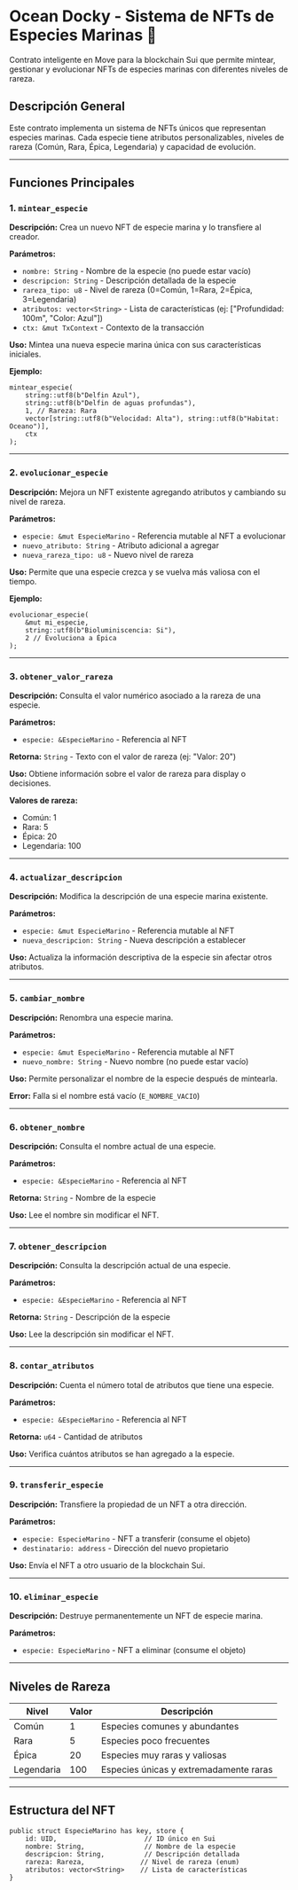 # Ocean Docky - Sistema de NFTs de Especies Marinas 🌊

Contrato inteligente en Move para la blockchain Sui que permite mintear, gestionar y evolucionar NFTs de especies marinas con diferentes niveles de rareza.

## Descripción General

Este contrato implementa un sistema de NFTs únicos que representan especies marinas. Cada especie tiene atributos personalizables, niveles de rareza (Común, Rara, Épica, Legendaria) y capacidad de evolución.

---

## Funciones Principales

### 1. `mintear_especie`
**Descripción:** Crea un nuevo NFT de especie marina y lo transfiere al creador.

**Parámetros:**
- `nombre: String` - Nombre de la especie (no puede estar vacío)
- `descripcion: String` - Descripción detallada de la especie
- `rareza_tipo: u8` - Nivel de rareza (0=Común, 1=Rara, 2=Épica, 3=Legendaria)
- `atributos: vector<String>` - Lista de características (ej: ["Profundidad: 100m", "Color: Azul"])
- `ctx: &mut TxContext` - Contexto de la transacción

**Uso:** Mintea una nueva especie marina única con sus características iniciales.

**Ejemplo:**
```move
mintear_especie(
    string::utf8(b"Delfin Azul"),
    string::utf8(b"Delfin de aguas profundas"),
    1, // Rareza: Rara
    vector[string::utf8(b"Velocidad: Alta"), string::utf8(b"Habitat: Oceano")],
    ctx
);
```

---

### 2. `evolucionar_especie`
**Descripción:** Mejora un NFT existente agregando atributos y cambiando su nivel de rareza.

**Parámetros:**
- `especie: &mut EspecieMarino` - Referencia mutable al NFT a evolucionar
- `nuevo_atributo: String` - Atributo adicional a agregar
- `nueva_rareza_tipo: u8` - Nuevo nivel de rareza

**Uso:** Permite que una especie crezca y se vuelva más valiosa con el tiempo.

**Ejemplo:**
```move
evolucionar_especie(
    &mut mi_especie,
    string::utf8(b"Bioluminiscencia: Si"),
    2 // Evoluciona a Épica
);
```

---

### 3. `obtener_valor_rareza`
**Descripción:** Consulta el valor numérico asociado a la rareza de una especie.

**Parámetros:**
- `especie: &EspecieMarino` - Referencia al NFT

**Retorna:** `String` - Texto con el valor de rareza (ej: "Valor: 20")

**Uso:** Obtiene información sobre el valor de rareza para display o decisiones.

**Valores de rareza:**
- Común: 1
- Rara: 5
- Épica: 20
- Legendaria: 100

---

### 4. `actualizar_descripcion`
**Descripción:** Modifica la descripción de una especie marina existente.

**Parámetros:**
- `especie: &mut EspecieMarino` - Referencia mutable al NFT
- `nueva_descripcion: String` - Nueva descripción a establecer

**Uso:** Actualiza la información descriptiva de la especie sin afectar otros atributos.

---

### 5. `cambiar_nombre`
**Descripción:** Renombra una especie marina.

**Parámetros:**
- `especie: &mut EspecieMarino` - Referencia mutable al NFT
- `nuevo_nombre: String` - Nuevo nombre (no puede estar vacío)

**Uso:** Permite personalizar el nombre de la especie después de mintearla.

**Error:** Falla si el nombre está vacío (`E_NOMBRE_VACIO`)

---

### 6. `obtener_nombre`
**Descripción:** Consulta el nombre actual de una especie.

**Parámetros:**
- `especie: &EspecieMarino` - Referencia al NFT

**Retorna:** `String` - Nombre de la especie

**Uso:** Lee el nombre sin modificar el NFT.

---

### 7. `obtener_descripcion`
**Descripción:** Consulta la descripción actual de una especie.

**Parámetros:**
- `especie: &EspecieMarino` - Referencia al NFT

**Retorna:** `String` - Descripción de la especie

**Uso:** Lee la descripción sin modificar el NFT.

---

### 8. `contar_atributos`
**Descripción:** Cuenta el número total de atributos que tiene una especie.

**Parámetros:**
- `especie: &EspecieMarino` - Referencia al NFT

**Retorna:** `u64` - Cantidad de atributos

**Uso:** Verifica cuántos atributos se han agregado a la especie.

---

### 9. `transferir_especie`
**Descripción:** Transfiere la propiedad de un NFT a otra dirección.

**Parámetros:**
- `especie: EspecieMarino` - NFT a transferir (consume el objeto)
- `destinatario: address` - Dirección del nuevo propietario

**Uso:** Envía el NFT a otro usuario de la blockchain Sui.

---

### 10. `eliminar_especie`
**Descripción:** Destruye permanentemente un NFT de especie marina.

**Parámetros:**
- `especie: EspecieMarino` - NFT a eliminar (consume el objeto)


---

##  Niveles de Rareza

| Nivel | Valor | Descripción |
|-------|-------|-------------|
| Común | 1 | Especies comunes y abundantes |
| Rara | 5 | Especies poco frecuentes |
| Épica | 20 | Especies muy raras y valiosas |
| Legendaria | 100 | Especies únicas y extremadamente raras |

---
## Estructura del NFT

```move
public struct EspecieMarino has key, store {
    id: UID,                      // ID único en Sui
    nombre: String,               // Nombre de la especie
    descripcion: String,          // Descripción detallada
    rareza: Rareza,              // Nivel de rareza (enum)
    atributos: vector<String>    // Lista de características
}
```

